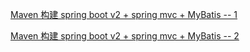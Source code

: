 [Maven 构建 spring boot v2 + spring mvc + MyBatis -- 1](http://123.57.244.51/article/a05e5700-7554-11e8-8dac-292d5a5525b5)

[Maven 构建 spring boot v2 + spring mvc + MyBatis -- 2](http://123.57.244.51/article/d04a4bd0-0b50-11e9-8fda-43fba4d92d38)